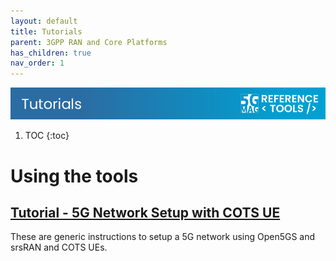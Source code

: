 ```yaml
---
layout: default
title: Tutorials
parent: 3GPP RAN and Core Platforms
has_children: true
nav_order: 1
---
```

<img src="../../assets/images/Banner_Tutorials.png" /> 

1. TOC
{:toc}

# Using the tools

## [Tutorial - 5G Network Setup with COTS UE](./tutorials/5gnetwork.html)
These are generic instructions to setup a 5G network using Open5GS and srsRAN and COTS UEs.
